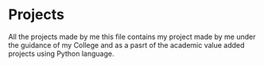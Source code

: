 # Projects
All the projects made by me
this file contains my project made by me under the guidance of my College and as a pasrt of the academic value added projects using Python language.
